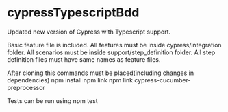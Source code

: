 # cypressTypescriptBdd

Updated new version of Cypress with Typescript support. 

Basic feature file is included. All features must be inside cypress/integration folder. All scenarios must be inside support/step_definition folder. All step definition files must have same names as feature files.

After cloning this commands must be placed(including changes in dependencies)
npm install
npm link
npm link cypress-cucumber-preprocessor

Tests can be run using 
npm test
